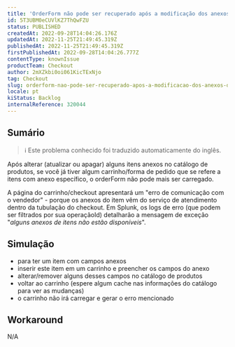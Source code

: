```yaml
---
title: 'OrderForm não pode ser recuperado após a modificação dos anexos do item no catálogo'
id: 5T3UBM0eCUVlKZ7ThQwFZU
status: PUBLISHED
createdAt: 2022-09-28T14:04:26.176Z
updatedAt: 2022-11-25T21:49:45.319Z
publishedAt: 2022-11-25T21:49:45.319Z
firstPublishedAt: 2022-09-28T14:04:26.777Z
contentType: knownIssue
productTeam: Checkout
author: 2mXZkbi0oi061KicTExNjo
tag: Checkout
slug: orderform-nao-pode-ser-recuperado-apos-a-modificacao-dos-anexos-do-item-no-catalogo
locale: pt
kiStatus: Backlog
internalReference: 320044
---
```


## Sumário

>ℹ️ Este problema conhecido foi traduzido automaticamente do inglês.


Após alterar (atualizar ou apagar) alguns itens anexos no catálogo de produtos, se você já tiver algum carrinho/forma de pedido que se refere a itens com anexo específico, o orderForm não pode mais ser carregado.

A página do carrinho/checkout apresentará um "erro de comunicação com o vendedor" - porque os anexos do item vêm do serviço de atendimento dentro da tubulação do checkout. Em Splunk, os logs de erro (que podem ser filtrados por sua operaçãoId) detalharão a mensagem de exceção "_alguns anexos de itens não estão disponíveis_".



## Simulação


- para ter um item com campos anexos
- inserir este item em um carrinho e preencher os campos do anexo
- alterar/remover alguns desses campos no catálogo de produtos
- voltar ao carrinho (espere algum cache nas informações do catálogo para ver as mudanças)
- o carrinho não irá carregar e gerar o erro mencionado



## Workaround


N/A

